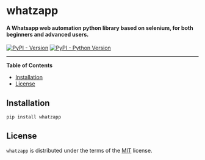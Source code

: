 # whatzapp
#### A Whatsapp web automation python library based on selenium, for both beginners and advanced users.

[![PyPI - Version](https://img.shields.io/pypi/v/whatzapp.svg)](https://pypi.org/project/whatzapp)
[![PyPI - Python Version](https://img.shields.io/pypi/pyversions/whatzapp.svg)](https://pypi.org/project/whatzapp)

-----

**Table of Contents**

- [Installation](#installation)
- [License](#license)

## Installation

```console
pip install whatzapp
```

## License

`whatzapp` is distributed under the terms of the [MIT](https://spdx.org/licenses/MIT.html) license.
